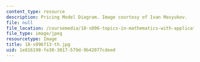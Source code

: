 ```yaml
---
content_type: resource
description: Pricing Model Diagram. Image courtesy of Ivan Masyukov.
file: null
file_location: /coursemedia/18-s096-topics-in-mathematics-with-applications-in-finance-fall-2013/1e816198fe303017579d9b42077cdeed_18-s096f13-th.jpg
file_type: image/jpeg
resourcetype: Image
title: 18-s096f13-th.jpg
uid: 1e816198-fe30-3017-579d-9b42077cdeed
---
```

